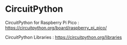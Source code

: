 # CircuitPython

CircuitPython for Raspberry Pi Pico : 
https://circuitpython.org/board/raspberry_pi_pico/

CircuitPython Libraries : 
https://circuitpython.org/libraries
